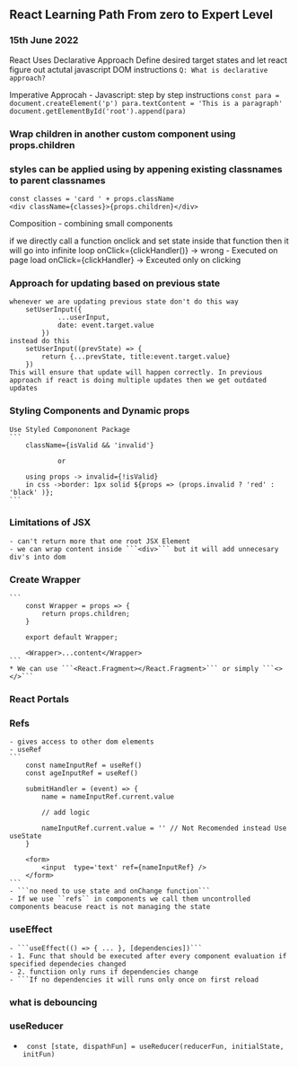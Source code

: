 ## React Learning Path From zero to Expert Level
### 15th June 2022

React Uses Declarative Approach
    Define desired target states and let react figure out actutal javascript DOM instructions
    ```Q: What is declarative approach?```

Imperative Approcah - Javascript:
    step by step instructions
    ```
    const para = document.createElement('p')
    para.textContent = 'This is a paragraph'
    document.getElementById('root').append(para)
    ```

### Wrap children in another custom component using props.children
### styles can be applied using by appening existing classnames to parent classnames
    const classes = 'card ' + props.className
    <div className={classes}>{props.children}</div>

Composition - combining small components 

if we directly call a function onclick and set state inside that function then it will go into infinite loop
    onClick={clickHandler()} -> wrong - Executed on page load
    onClick={clickHandler} -> Exceuted only on clicking


### Approach for updating based on previous state
```
whenever we are updating previous state don't do this way
    setUserInput({
            ...userInput,
            date: event.target.value
        })
instead do this
    setUserInput((prevState) => {
        return {...prevState, title:event.target.value}
    })
This will ensure that update will happen correctly. In previous approach if react is doing multiple updates then we get outdated updates
```

### Styling Components and Dynamic props
    Use Styled Compononent Package
    ```
        className={isValid && 'invalid'}

                or
        
        using props -> invalid={!isValid}
        in css ->border: 1px solid ${props => (props.invalid ? 'red' : 'black' )};
    ```

### Limitations of JSX
    - can't return more that one root JSX Element
    - we can wrap content inside ```<div>``` but it will add unnecesary div's into dom
  
### Create Wrapper
    ```
        const Wrapper = props => {
            return props.children;
        }

        export default Wrapper;

        <Wrapper>...content</Wrapper>
    ```
    * We can use ```<React.Fragment></React.Fragment>``` or simply ```<></>```

### React Portals


### Refs
    - gives access to other dom elements
    - useRef
    ```
        const nameInputRef = useRef()
        const ageInputRef = useRef()

        submitHandler = (event) => {
            name = nameInputRef.current.value

            // add logic

            nameInputRef.current.value = '' // Not Recomended instead Use useState 
        }

        <form>
            <input  type='text' ref={nameInputRef} />
        </form>
    ```
    - ```no need to use state and onChange function```
    - If we use ``refs`` in components we call them uncontrolled components beacuse react is not managing the state

### useEffect
    - ```useEffect(() => { ... }, [dependencies])```
    - 1. Func that should be executed after every component evaluation if specified dependecies changed
    - 2. functiion only runs if dependencies change
    - ```If no dependencies it will runs only once on first reload

### what is debouncing

### useReducer
 - ``` const [state, dispathFun] = useReducer(reducerFun, initialState, initFun)```